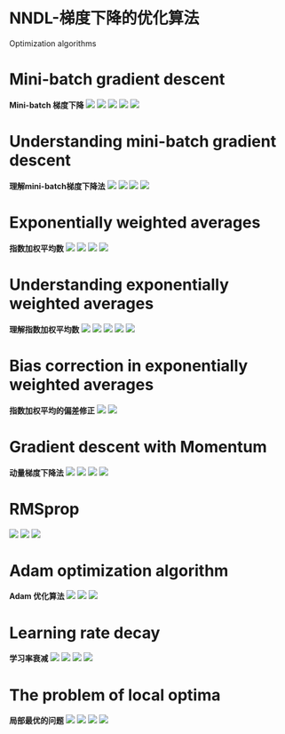 # NNDL-梯度下降的优化算法


Optimization algorithms
<!--more-->

# Mini-batch gradient descent
**Mini-batch 梯度下降**
<img loading="lazy" src="https://tronwei-1254020584.cos.ap-beijing.myqcloud.com/NNDL/12/1_.png">
<img loading="lazy" src="https://tronwei-1254020584.cos.ap-beijing.myqcloud.com/NNDL/12/2_.png">
<img loading="lazy" src="https://tronwei-1254020584.cos.ap-beijing.myqcloud.com/NNDL/12/3_.png">
<img loading="lazy" src="https://tronwei-1254020584.cos.ap-beijing.myqcloud.com/NNDL/12/5_.png">
<img loading="lazy" src="https://tronwei-1254020584.cos.ap-beijing.myqcloud.com/NNDL/12/6_.png">

# Understanding mini-batch gradient descent
**理解mini-batch梯度下降法**
<img loading="lazy" src="https://tronwei-1254020584.cos.ap-beijing.myqcloud.com/NNDL/12/7_.png">
<img loading="lazy" src="https://tronwei-1254020584.cos.ap-beijing.myqcloud.com/NNDL/12/8_.png">
<img loading="lazy" src="https://tronwei-1254020584.cos.ap-beijing.myqcloud.com/NNDL/12/9_.png">
<img loading="lazy" src="https://tronwei-1254020584.cos.ap-beijing.myqcloud.com/NNDL/12/10_.png">

# Exponentially weighted averages
**指数加权平均数**
<img loading="lazy" src="https://tronwei-1254020584.cos.ap-beijing.myqcloud.com/NNDL/12/11_.png">
<img loading="lazy" src="https://tronwei-1254020584.cos.ap-beijing.myqcloud.com/NNDL/12/12_.png">
<img loading="lazy" src="https://tronwei-1254020584.cos.ap-beijing.myqcloud.com/NNDL/12/13_.png">
<img loading="lazy" src="https://tronwei-1254020584.cos.ap-beijing.myqcloud.com/NNDL/12/14_.png">

# Understanding exponentially weighted averages
**理解指数加权平均数**
<img loading="lazy" src="https://tronwei-1254020584.cos.ap-beijing.myqcloud.com/NNDL/12/15_.png">
<img loading="lazy" src="https://tronwei-1254020584.cos.ap-beijing.myqcloud.com/NNDL/12/16_.png">
<img loading="lazy" src="https://tronwei-1254020584.cos.ap-beijing.myqcloud.com/NNDL/12/17_.png">
<img loading="lazy" src="https://tronwei-1254020584.cos.ap-beijing.myqcloud.com/NNDL/12/18_.png">
<img loading="lazy" src="https://tronwei-1254020584.cos.ap-beijing.myqcloud.com/NNDL/12/19_.png">

# Bias correction in exponentially weighted averages
**指数加权平均的偏差修正**
<img loading="lazy" src="https://tronwei-1254020584.cos.ap-beijing.myqcloud.com/NNDL/12/20_.png">
<img loading="lazy" src="https://tronwei-1254020584.cos.ap-beijing.myqcloud.com/NNDL/12/21_.png">

# Gradient descent with Momentum
**动量梯度下降法**
<img loading="lazy" src="https://tronwei-1254020584.cos.ap-beijing.myqcloud.com/NNDL/12/27_.png">
<img loading="lazy" src="https://tronwei-1254020584.cos.ap-beijing.myqcloud.com/NNDL/12/28_.png">
<img loading="lazy" src="https://tronwei-1254020584.cos.ap-beijing.myqcloud.com/NNDL/12/22_.png">
<img loading="lazy" src="https://tronwei-1254020584.cos.ap-beijing.myqcloud.com/NNDL/12/23_.png">

# RMSprop
<img loading="lazy" src="https://tronwei-1254020584.cos.ap-beijing.myqcloud.com/NNDL/12/24_.png">
<img loading="lazy" src="https://tronwei-1254020584.cos.ap-beijing.myqcloud.com/NNDL/12/25_.png">
<img loading="lazy" src="https://tronwei-1254020584.cos.ap-beijing.myqcloud.com/NNDL/12/26_.png">

# Adam optimization algorithm
**Adam 优化算法**
<img loading="lazy" src="https://tronwei-1254020584.cos.ap-beijing.myqcloud.com/NNDL/12/29_.png">
<img loading="lazy" src="https://tronwei-1254020584.cos.ap-beijing.myqcloud.com/NNDL/12/30_.png">
<img loading="lazy" src="https://tronwei-1254020584.cos.ap-beijing.myqcloud.com/NNDL/12/31-1_.png">

# Learning rate decay
**学习率衰减**
<img loading="lazy" src="https://tronwei-1254020584.cos.ap-beijing.myqcloud.com/NNDL/12/31_.png">
<img loading="lazy" src="https://tronwei-1254020584.cos.ap-beijing.myqcloud.com/NNDL/12/32_.png">
<img loading="lazy" src="https://tronwei-1254020584.cos.ap-beijing.myqcloud.com/NNDL/12/33_.png">
<img loading="lazy" src="https://tronwei-1254020584.cos.ap-beijing.myqcloud.com/NNDL/12/34_.png">

# The problem of local optima
**局部最优的问题**
<img loading="lazy" src="https://tronwei-1254020584.cos.ap-beijing.myqcloud.com/NNDL/12/35_.png">
<img loading="lazy" src="https://tronwei-1254020584.cos.ap-beijing.myqcloud.com/NNDL/12/36_.png">
<img loading="lazy" src="https://tronwei-1254020584.cos.ap-beijing.myqcloud.com/NNDL/12/37_.png">
<img loading="lazy" src="https://tronwei-1254020584.cos.ap-beijing.myqcloud.com/NNDL/12/38_.png">
